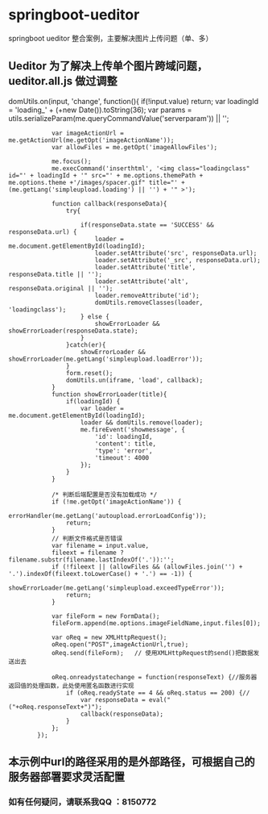 # springboot-ueditor
springboot ueditor 整合案例，主要解决图片上传问题（单、多）


## Ueditor 为了解决上传单个图片跨域问题，ueditor.all.js 做过调整

domUtils.on(input, 'change', function(){
                if(!input.value) return;
                var loadingId = 'loading_' + (+new Date()).toString(36);
                var params = utils.serializeParam(me.queryCommandValue('serverparam')) || '';
 
                var imageActionUrl = me.getActionUrl(me.getOpt('imageActionName'));
                var allowFiles = me.getOpt('imageAllowFiles');
 
                me.focus();
                me.execCommand('inserthtml', '<img class="loadingclass" id="' + loadingId + '" src="' + me.options.themePath + me.options.theme +'/images/spacer.gif" title="' + (me.getLang('simpleupload.loading') || '') + '" >');
 
                function callback(responseData){
                    try{
 
                        if(responseData.state == 'SUCCESS' && responseData.url) {
                            loader = me.document.getElementById(loadingId);
                            loader.setAttribute('src', responseData.url);
                            loader.setAttribute('_src', responseData.url);
                            loader.setAttribute('title', responseData.title || '');
                            loader.setAttribute('alt', responseData.original || '');
                            loader.removeAttribute('id');
                            domUtils.removeClasses(loader, 'loadingclass');
                        } else {
                            showErrorLoader && showErrorLoader(responseData.state);
                        }
                    }catch(er){
                        showErrorLoader && showErrorLoader(me.getLang('simpleupload.loadError'));
                    }
                    form.reset();
                    domUtils.un(iframe, 'load', callback);
                }
                function showErrorLoader(title){
                    if(loadingId) {
                        var loader = me.document.getElementById(loadingId);
                        loader && domUtils.remove(loader);
                        me.fireEvent('showmessage', {
                            'id': loadingId,
                            'content': title,
                            'type': 'error',
                            'timeout': 4000
                        });
                    }
                }
 
                /* 判断后端配置是否没有加载成功 */
                if (!me.getOpt('imageActionName')) {
                    errorHandler(me.getLang('autoupload.errorLoadConfig'));
                    return;
                }
                // 判断文件格式是否错误
                var filename = input.value,
                fileext = filename ? filename.substr(filename.lastIndexOf('.')):'';
                if (!fileext || (allowFiles && (allowFiles.join('') + '.').indexOf(fileext.toLowerCase() + '.') == -1)) {
                    showErrorLoader(me.getLang('simpleupload.exceedTypeError'));
                    return;
                }
 
                var fileForm = new FormData();
                fileForm.append(me.options.imageFieldName,input.files[0]);
 
                var oReq = new XMLHttpRequest();
                oReq.open("POST",imageActionUrl,true);
                oReq.send(fileForm);   // 使用XMLHttpRequest的send()把数据发送出去
 
                oReq.onreadystatechange = function(responseText) {//服务器返回值的处理函数，此处使用匿名函数进行实现 
                    if (oReq.readyState == 4 && oReq.status == 200) {// 
                        var responseData = eval("("+oReq.responseText+")");
                        callback(responseData);
                    } 
                }; 
            });

## 本示例中url的路径采用的是外部路径，可根据自己的服务器部署要求灵活配置

### 如有任何疑问，请联系我QQ ：8150772

